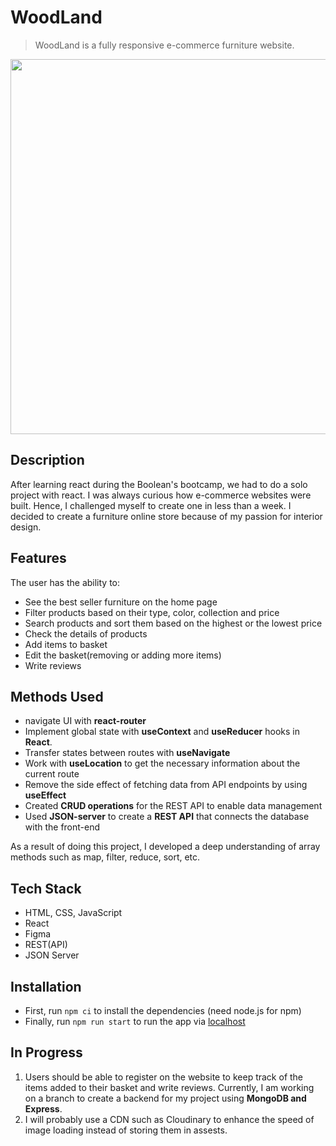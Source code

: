 # WoodLand
> WoodLand is a fully responsive e-commerce furniture website.

<img src='./public/assets/images/woodland.gif' width="600px"/>

## Description
After learning react during the Boolean's bootcamp, we had to do a solo project with react. I was always curious how e-commerce websites were built. Hence, I challenged myself to create one in less than a week. I decided to create a furniture online store because of my passion for interior design.

## Features
The user has the ability to:
- See the best seller furniture on the home page
- Filter products based on their type, color, collection and price
- Search products and sort them based on the highest or the lowest price
- Check the details of products
- Add items to basket
- Edit the basket(removing or adding more items)
- Write reviews 

## Methods Used
- navigate UI with **react-router**
- Implement global state with **useContext** and **useReducer** hooks in **React**.
- Transfer states between routes with **useNavigate**
- Work with **useLocation** to get the necessary information about the current route
- Remove the side effect of fetching data from API endpoints by using **useEffect**
- Created **CRUD operations** for the REST API to enable data management
- Used **JSON-server** to create a **REST API** that connects the database with the front-end

As a result of doing this project, I developed a deep understanding of array methods such as map, filter, reduce, sort, etc.

## Tech Stack
- HTML, CSS, JavaScript
- React
- Figma
- REST(API)
- JSON Server


## Installation
- First, run `npm ci` to install the dependencies (need node.js for npm)
- Finally, run `npm run start` to run the app via <a href="http://localhost:3000">localhost<a/>

## In Progress
1. Users should be able to register on the website to keep track of the items added to their basket and write reviews. Currently, I am working on a branch to create a backend for my project using **MongoDB and Express**.
2. I will probably use a CDN such as Cloudinary to enhance the speed of image loading instead of storing them in assests.
